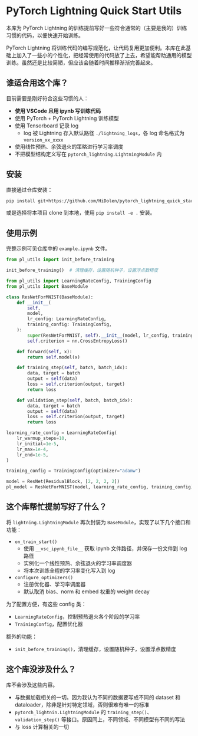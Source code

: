 # PyTorch Lightning Quick Start Utils

本库为 PyTorch Lightning 的训练提前写好一些符合通常的（主要是我的）训练习惯的代码，以便快速开始训练。

PyTorch Lightning 将训练代码的编写规范化，让代码复用更加便利。本库在此基础上加入了一些小的个性化，把经常使用的代码放了上去，希望能帮助通用的模型训练。虽然还是比较简陋，但应该会随着时间推移渐渐完善起来。

## 谁适合用这个库？

目前需要是刚好符合这些习惯的人：

- **使用 VSCode 且用 ipynb 写训练代码**
- 使用 PyTorch + PyTorch Lightning 训练模型
- 使用 Tensorboard 记录 log
  - log 被 Lightning 存入默认路径 `./lightning_logs`，各 log 命名格式为 `version_xx_xxxx`
- 使用线性预热、余弦退火的策略进行学习率调度
- 不把模型结构定义写在 `pytorch_lightning.LightningModule` 内

## 安装

直接通过仓库安装：

```bash
pip install git+https://github.com/HiDolen/pytorch_lightning_quick_start_utils
```

或是选择将本项目 clone 到本地，使用 `pip install -e .` 安装。

## 使用示例

完整示例可见仓库中的 `example.ipynb` 文件。

```python
from pl_utils import init_before_training

init_before_training()  # 清理缓存，设置随机种子，设置浮点数精度
```

```python
from pl_utils import LearningRateConfig, TrainingConfig
from pl_utils import BaseModule

class ResNetForMNIST(BaseModule):
    def __init__(
        self,
        model,
        lr_config: LearningRateConfig,
        training_config: TrainingConfig,
    ):
        super(ResNetForMNIST, self).__init__(model, lr_config, training_config)
        self.criterion = nn.CrossEntropyLoss()

    def forward(self, x):
        return self.model(x)

    def training_step(self, batch, batch_idx):
        data, target = batch
        output = self(data)
        loss = self.criterion(output, target)
        return loss

    def validation_step(self, batch, batch_idx):
        data, target = batch
        output = self(data)
        loss = self.criterion(output, target)
        return loss

learning_rate_config = LearningRateConfig(
    lr_warmup_steps=10,
    lr_initial=1e-5,
    lr_max=1e-4,
    lr_end=1e-5,
)

training_config = TrainingConfig(optimizer="adamw")

model = ResNet(ResidualBlock, [2, 2, 2, 2])
pl_model = ResNetForMNIST(model, learning_rate_config, training_config)
```

## 这个库帮忙提前写好了什么？

将 `lightning.LightningModule` 再次封装为 `BaseModule`，实现了以下几个接口和功能：

- `on_train_start()`
  - 使用 `__vsc_ipynb_file__` 获取 ipynb 文件路径，并保存一份文件到 log 路径
  - 实例化一个线性预热、余弦退火的学习率调度器
  - 将本次训练全程的学习率变化写入到 log
- `configure_optimizers()`
  - 注册优化器、学习率调度器
  - 默认取消 bias、norm 和 embed 权重的 weight decay

为了配置方便，有这些 config 类：

- `LearningRateConfig`，控制预热退火各个阶段的学习率
- `TrainingConfig`，配置优化器

额外的功能：

- `init_before_training()`，清理缓存，设置随机种子，设置浮点数精度

## 这个库没涉及什么？

库不会涉及这些内容。

- 与数据加载相关的一切。因为我认为不同的数据要写成不同的 dataset 和 dataloader，除非是针对特定领域，否则很难有唯一的标准
- `pytorch_lightnin.LightningModule` 的 `training_step()`、`validation_step()` 等接口。原因同上，不同领域、不同模型有不同的写法
- 与 loss 计算相关的一切
